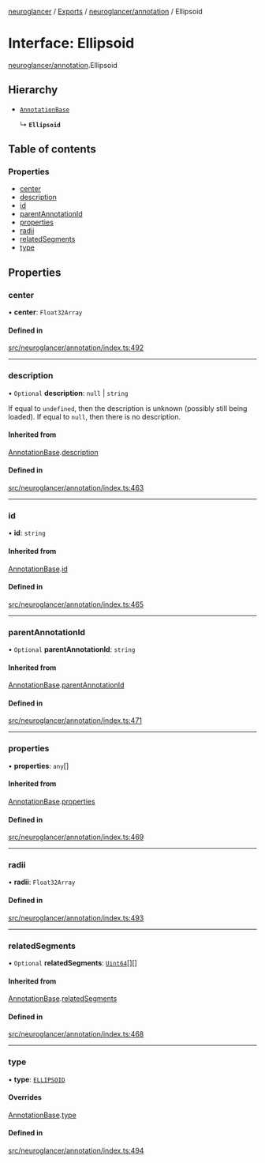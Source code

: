 [neuroglancer](../README.md) / [Exports](../modules.md) / [neuroglancer/annotation](../modules/neuroglancer_annotation.md) / Ellipsoid

# Interface: Ellipsoid

[neuroglancer/annotation](../modules/neuroglancer_annotation.md).Ellipsoid

## Hierarchy

- [`AnnotationBase`](neuroglancer_annotation.AnnotationBase.md)

  ↳ **`Ellipsoid`**

## Table of contents

### Properties

- [center](neuroglancer_annotation.Ellipsoid.md#center)
- [description](neuroglancer_annotation.Ellipsoid.md#description)
- [id](neuroglancer_annotation.Ellipsoid.md#id)
- [parentAnnotationId](neuroglancer_annotation.Ellipsoid.md#parentannotationid)
- [properties](neuroglancer_annotation.Ellipsoid.md#properties)
- [radii](neuroglancer_annotation.Ellipsoid.md#radii)
- [relatedSegments](neuroglancer_annotation.Ellipsoid.md#relatedsegments)
- [type](neuroglancer_annotation.Ellipsoid.md#type)

## Properties

### center

• **center**: `Float32Array`

#### Defined in

[src/neuroglancer/annotation/index.ts:492](https://github.com/ActiveBrainAtlas2/neuroglancer/blob/91617476/src/neuroglancer/annotation/index.ts#L492)

___

### description

• `Optional` **description**: ``null`` \| `string`

If equal to `undefined`, then the description is unknown (possibly still being loaded).  If
equal to `null`, then there is no description.

#### Inherited from

[AnnotationBase](neuroglancer_annotation.AnnotationBase.md).[description](neuroglancer_annotation.AnnotationBase.md#description)

#### Defined in

[src/neuroglancer/annotation/index.ts:463](https://github.com/ActiveBrainAtlas2/neuroglancer/blob/91617476/src/neuroglancer/annotation/index.ts#L463)

___

### id

• **id**: `string`

#### Inherited from

[AnnotationBase](neuroglancer_annotation.AnnotationBase.md).[id](neuroglancer_annotation.AnnotationBase.md#id)

#### Defined in

[src/neuroglancer/annotation/index.ts:465](https://github.com/ActiveBrainAtlas2/neuroglancer/blob/91617476/src/neuroglancer/annotation/index.ts#L465)

___

### parentAnnotationId

• `Optional` **parentAnnotationId**: `string`

#### Inherited from

[AnnotationBase](neuroglancer_annotation.AnnotationBase.md).[parentAnnotationId](neuroglancer_annotation.AnnotationBase.md#parentannotationid)

#### Defined in

[src/neuroglancer/annotation/index.ts:471](https://github.com/ActiveBrainAtlas2/neuroglancer/blob/91617476/src/neuroglancer/annotation/index.ts#L471)

___

### properties

• **properties**: `any`[]

#### Inherited from

[AnnotationBase](neuroglancer_annotation.AnnotationBase.md).[properties](neuroglancer_annotation.AnnotationBase.md#properties)

#### Defined in

[src/neuroglancer/annotation/index.ts:469](https://github.com/ActiveBrainAtlas2/neuroglancer/blob/91617476/src/neuroglancer/annotation/index.ts#L469)

___

### radii

• **radii**: `Float32Array`

#### Defined in

[src/neuroglancer/annotation/index.ts:493](https://github.com/ActiveBrainAtlas2/neuroglancer/blob/91617476/src/neuroglancer/annotation/index.ts#L493)

___

### relatedSegments

• `Optional` **relatedSegments**: [`Uint64`](../classes/neuroglancer_util_uint64.Uint64.md)[][]

#### Inherited from

[AnnotationBase](neuroglancer_annotation.AnnotationBase.md).[relatedSegments](neuroglancer_annotation.AnnotationBase.md#relatedsegments)

#### Defined in

[src/neuroglancer/annotation/index.ts:468](https://github.com/ActiveBrainAtlas2/neuroglancer/blob/91617476/src/neuroglancer/annotation/index.ts#L468)

___

### type

• **type**: [`ELLIPSOID`](../enums/neuroglancer_annotation.AnnotationType.md#ellipsoid)

#### Overrides

[AnnotationBase](neuroglancer_annotation.AnnotationBase.md).[type](neuroglancer_annotation.AnnotationBase.md#type)

#### Defined in

[src/neuroglancer/annotation/index.ts:494](https://github.com/ActiveBrainAtlas2/neuroglancer/blob/91617476/src/neuroglancer/annotation/index.ts#L494)
